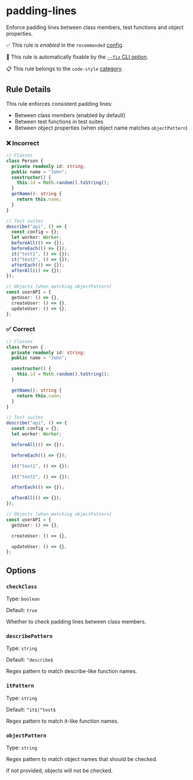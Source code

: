 # padding-lines

Enforce padding lines between class members, test functions and object properties.

✅ This rule is _enabled_ in the `recommended` [config](https://github.com/ximagine-ai/eslint-plugin#configs).

🔧 This rule is automatically fixable by the [`--fix` CLI option](https://eslint.org/docs/latest/user-guide/command-line-interface#--fix).

📋 This rule belongs to the `code-style` [category](../../README.md#code-style).

<!-- end auto-generated rule header -->
<!-- Do not manually modify this header. Run: `pnpm run gen:docs` -->

## Rule Details

This rule enforces consistent padding lines:

- Between class members (enabled by default)
- Between test functions in test suites
- Between object properties (when object name matches `objectPattern`)

### ❌ Incorrect

```ts
// Classes
class Person {
  private readonly id: string;
  public name = "John";
  constructor() {
    this.id = Math.random().toString();
  }
  getName(): string {
    return this.name;
  }
}

// Test suites
describe("api", () => {
  const config = {};
  let worker: Worker;
  beforeAll(() => {});
  beforeEach(() => {});
  it("test1", () => {});
  it("test2", () => {});
  afterEach(() => {});
  afterAll(() => {});
});

// Objects (when matching objectPattern)
const userAPI = {
  getUser: () => {},
  createUser: () => {},
  updateUser: () => {},
};
```

### ✅ Correct

```ts
// Classes
class Person {
  private readonly id: string;
  public name = "John";

  constructor() {
    this.id = Math.random().toString();
  }

  getName(): string {
    return this.name;
  }
}

// Test suites
describe("api", () => {
  const config = {};
  let worker: Worker;

  beforeAll(() => {});

  beforeEach(() => {});

  it("test1", () => {});

  it("test2", () => {});

  afterEach(() => {});

  afterAll(() => {});
});

// Objects (when matching objectPattern)
const userAPI = {
  getUser: () => {},

  createUser: () => {},

  updateUser: () => {},
};
```

## Options

### `checkClass`

Type: `boolean`

Default: `true`

Whether to check padding lines between class members.

### `describePattern`

Type: `string`

Default: `^describe$`

Regex pattern to match describe-like function names.

### `itPattern`

Type: `string`

Default: `^it$|^test$`

Regex pattern to match it-like function names.

### `objectPattern`

Type: `string`

Regex pattern to match object names that should be checked.

If not provided, objects will not be checked.

